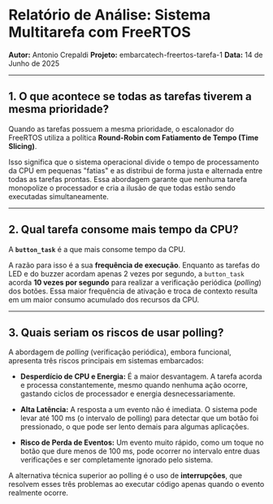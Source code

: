 # Relatório de Análise: Sistema Multitarefa com FreeRTOS

**Autor:** Antonio Crepaldi
**Projeto:** embarcatech-freertos-tarefa-1
**Data:** 14 de Junho de 2025

---

## 1. O que acontece se todas as tarefas tiverem a mesma prioridade?

Quando as tarefas possuem a mesma prioridade, o escalonador do FreeRTOS utiliza a política **Round-Robin com Fatiamento de Tempo (Time Slicing)**.

Isso significa que o sistema operacional divide o tempo de processamento da CPU em pequenas "fatias" e as distribui de forma justa e alternada entre todas as tarefas prontas. Essa abordagem garante que nenhuma tarefa monopolize o processador e cria a ilusão de que todas estão sendo executadas simultaneamente.

---

## 2. Qual tarefa consome mais tempo da CPU?

A **`button_task`** é a que mais consome tempo da CPU.

A razão para isso é a sua **frequência de execução**. Enquanto as tarefas do LED e do buzzer acordam apenas 2 vezes por segundo, a `button_task` acorda **10 vezes por segundo** para realizar a verificação periódica (*polling*) dos botões. Essa maior frequência de ativação e troca de contexto resulta em um maior consumo acumulado dos recursos da CPU.

---

## 3. Quais seriam os riscos de usar polling?

A abordagem de *polling* (verificação periódica), embora funcional, apresenta três riscos principais em sistemas embarcados:

* **Desperdício de CPU e Energia:** É a maior desvantagem. A tarefa acorda e processa constantemente, mesmo quando nenhuma ação ocorre, gastando ciclos de processador e energia desnecessariamente.

* **Alta Latência:** A resposta a um evento não é imediata. O sistema pode levar até 100 ms (o intervalo de polling) para detectar que um botão foi pressionado, o que pode ser lento demais para algumas aplicações.

* **Risco de Perda de Eventos:** Um evento muito rápido, como um toque no botão que dure menos de 100 ms, pode ocorrer no intervalo entre duas verificações e ser completamente ignorado pelo sistema.

A alternativa técnica superior ao polling é o uso de **interrupções**, que resolvem esses três problemas ao executar código apenas quando o evento realmente ocorre.